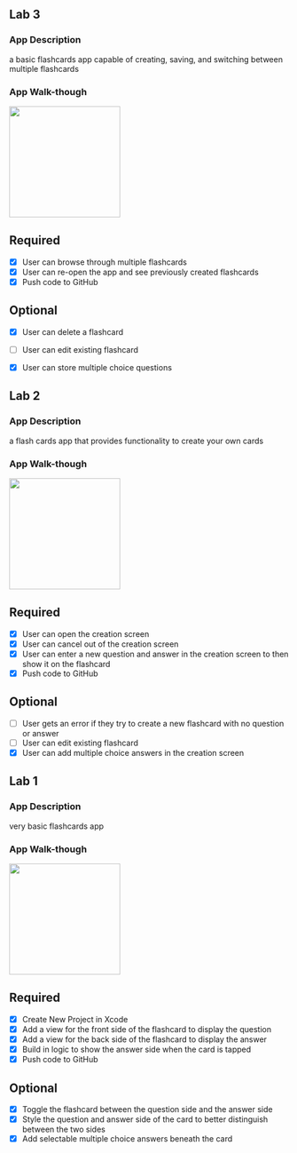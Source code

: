 ## Lab 3

### App Description
a basic flashcards app capable of creating, saving, and switching between multiple flashcards

### App Walk-though
<img src="https://media.giphy.com/media/1eyJHxoFqlhfL85oUl/giphy.gif" width=200><br>

## Required
- [x] User can browse through multiple flashcards
- [x] User can re-open the app and see previously created flashcards
- [x] Push code to GitHub
## Optional
- [x] User can delete a flashcard
- [ ] User can edit existing flashcard
- [x] User can store multiple choice questions


## Lab 2

### App Description
a flash cards app that provides functionality to create your own cards

### App Walk-though
<img src="https://media.giphy.com/media/62d2hxzNJhT534v39w/giphy.gif" width=200><br>


## Required
- [x] User can open the creation screen
- [x] User can cancel out of the creation screen
- [x] User can enter a new question and answer in the creation screen to then show it on the flashcard
- [x] Push code to GitHub
## Optional
- [ ] User gets an error if they try to create a new flashcard with no question or answer
- [ ] User can edit existing flashcard
- [x] User can add multiple choice answers in the creation screen

## Lab 1

### App Description
very basic flashcards app

### App Walk-though

<img src="https://media.giphy.com/media/4PWnyCIoonlFHqAGzw/giphy.gif" width=200><br>

## Required
- [x] Create New Project in Xcode
- [x] Add a view for the front side of the flashcard to display the question
- [x] Add a view for the back side of the flashcard to display the answer
- [x] Build in logic to show the answer side when the card is tapped
- [x] Push code to GitHub
## Optional
- [x] Toggle the flashcard between the question side and the answer side
- [x] Style the question and answer side of the card to better distinguish between the two sides
- [x] Add selectable multiple choice answers beneath the card
